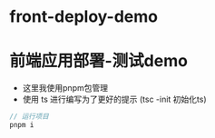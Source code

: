 # front-deploy-demo

# 前端应用部署-测试demo

- 这里我使用pnpm包管理
- 使用 ts 进行编写为了更好的提示 (tsc -init 初始化ts)

```javascript
// 运行项目
pnpm i
```